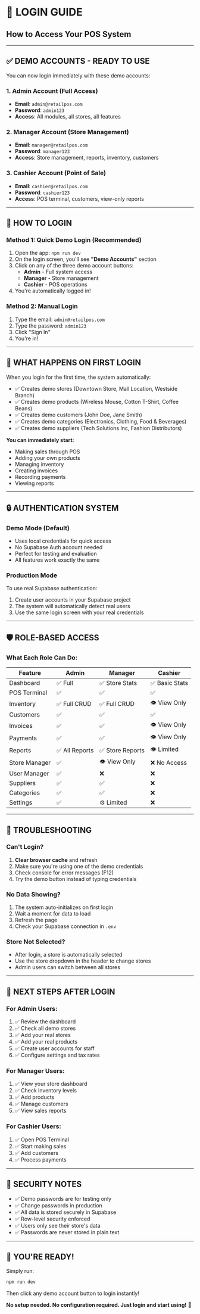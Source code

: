 # 🔐 LOGIN GUIDE

## **How to Access Your POS System**

---

## ✅ **DEMO ACCOUNTS - READY TO USE**

You can now login immediately with these demo accounts:

### **1. Admin Account** (Full Access)
- **Email**: `admin@retailpos.com`
- **Password**: `admin123`
- **Access**: All modules, all stores, all features

### **2. Manager Account** (Store Management)
- **Email**: `manager@retailpos.com`
- **Password**: `manager123`
- **Access**: Store management, reports, inventory, customers

### **3. Cashier Account** (Point of Sale)
- **Email**: `cashier@retailpos.com`
- **Password**: `cashier123`
- **Access**: POS terminal, customers, view-only reports

---

## 🚀 **HOW TO LOGIN**

### **Method 1: Quick Demo Login (Recommended)**
1. Open the app: `npm run dev`
2. On the login screen, you'll see **"Demo Accounts"** section
3. Click on any of the three demo account buttons:
   - **Admin** - Full system access
   - **Manager** - Store management
   - **Cashier** - POS operations
4. You're automatically logged in!

### **Method 2: Manual Login**
1. Type the email: `admin@retailpos.com`
2. Type the password: `admin123`
3. Click "Sign In"
4. You're in!

---

## 🎯 **WHAT HAPPENS ON FIRST LOGIN**

When you login for the first time, the system automatically:
- ✅ Creates demo stores (Downtown Store, Mall Location, Westside Branch)
- ✅ Creates demo products (Wireless Mouse, Cotton T-Shirt, Coffee Beans)
- ✅ Creates demo customers (John Doe, Jane Smith)
- ✅ Creates demo categories (Electronics, Clothing, Food & Beverages)
- ✅ Creates demo suppliers (Tech Solutions Inc, Fashion Distributors)

**You can immediately start:**
- Making sales through POS
- Adding your own products
- Managing inventory
- Creating invoices
- Recording payments
- Viewing reports

---

## 🔒 **AUTHENTICATION SYSTEM**

### **Demo Mode (Default)**
- Uses local credentials for quick access
- No Supabase Auth account needed
- Perfect for testing and evaluation
- All features work exactly the same

### **Production Mode**
To use real Supabase authentication:
1. Create user accounts in your Supabase project
2. The system will automatically detect real users
3. Use the same login screen with your real credentials

---

## 🛡️ **ROLE-BASED ACCESS**

### **What Each Role Can Do:**

| Feature | Admin | Manager | Cashier |
|---------|-------|---------|---------|
| Dashboard | ✅ Full | ✅ Store Stats | ✅ Basic Stats |
| POS Terminal | ✅ | ✅ | ✅ |
| Inventory | ✅ Full CRUD | ✅ Full CRUD | 👁️ View Only |
| Customers | ✅ | ✅ | ✅ |
| Invoices | ✅ | ✅ | 👁️ View Only |
| Payments | ✅ | ✅ | 👁️ View Only |
| Reports | ✅ All Reports | ✅ Store Reports | 👁️ Limited |
| Store Manager | ✅ | 👁️ View Only | ❌ No Access |
| User Manager | ✅ | ❌ | ❌ |
| Suppliers | ✅ | ✅ | ❌ |
| Categories | ✅ | ✅ | ❌ |
| Settings | ✅ | ⚙️ Limited | ❌ |

---

## 🔧 **TROUBLESHOOTING**

### **Can't Login?**
1. **Clear browser cache** and refresh
2. Make sure you're using one of the demo credentials
3. Check console for error messages (F12)
4. Try the demo button instead of typing credentials

### **No Data Showing?**
1. The system auto-initializes on first login
2. Wait a moment for data to load
3. Refresh the page
4. Check your Supabase connection in `.env`

### **Store Not Selected?**
- After login, a store is automatically selected
- Use the store dropdown in the header to change stores
- Admin users can switch between all stores

---

## 🎯 **NEXT STEPS AFTER LOGIN**

### **For Admin Users:**
1. ✅ Review the dashboard
2. ✅ Check all demo stores
3. ✅ Add your real stores
4. ✅ Add your real products
5. ✅ Create user accounts for staff
6. ✅ Configure settings and tax rates

### **For Manager Users:**
1. ✅ View your store dashboard
2. ✅ Check inventory levels
3. ✅ Add products
4. ✅ Manage customers
5. ✅ View sales reports

### **For Cashier Users:**
1. ✅ Open POS Terminal
2. ✅ Start making sales
3. ✅ Add customers
4. ✅ Process payments

---

## 🔐 **SECURITY NOTES**

- ✅ Demo passwords are for testing only
- ✅ Change passwords in production
- ✅ All data is stored securely in Supabase
- ✅ Row-level security enforced
- ✅ Users only see their store's data
- ✅ Passwords are never stored in plain text

---

## 🚀 **YOU'RE READY!**

Simply run:
```bash
npm run dev
```

Then click any demo account button to login instantly!

**No setup needed. No configuration required. Just login and start using!** 🎉
